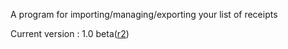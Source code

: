 A program for importing/managing/exporting your list of receipts

<div>
Current version : 1.0 beta(<a href='https://code.google.com/p/jreceipts/source/detail?r=2'>r2</a>)<br>
</div>